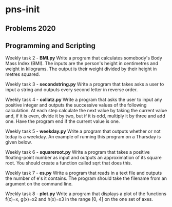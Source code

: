 # pns-init

## Problems 2020

## Programming and Scripting

Weekly task 2 - **BMI.py**
Write a program that calculates somebody's Body Mass Index (BMI). The inputs are the person's height in centimetres and weight in kilograms. The output is their weight divided by their height in metres squared.

Weekly task 3 - **secondstring.py**
Write a program that takes asks a user to input a string and outputs every second letter in reverse order.

Weekly task 4 - **collatz.py**
Write a program that asks the user to input any positive integer and outputs the successive values of the following calculation. At each step calculate the next value by taking the current value and, if it is even, divide it by two, but if it is odd, multiply it by three and add one. Have the program end if the current value is one.

Weekly task 5 - **weekday.py**
Write a program that outputs whether or not today is a weekday. An example of running this program on a Thursday is given below.

Weekly task 6 - **squareroot.py**
Write a program that takes a positive floating-point number as input and outputs an approximation of its square root. You should create a function called sqrt that does this.

Weekly task 7 - **es.py**
Write a program that reads in a text file and outputs the number of e's it contains. The program should take the filename from an argument on the command line.

Weekly task 8 - **plot.py**
Write a program that displays a plot of the functions f(x)=x, g(x)=x2 and h(x)=x3 in the range [0, 4] on the one set of axes.
